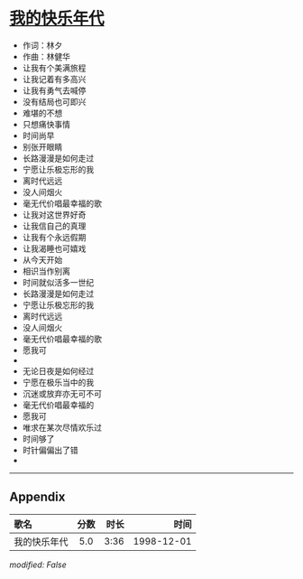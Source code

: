 # [我的快乐年代](https://music.163.com/song?id=67753)

* 作词：林夕
* 作曲：林健华
* 让我有个美满旅程
* 让我记着有多高兴
* 让我有勇气去喊停
* 没有结局也可即兴
* 难堪的不想
* 只想痛快事情
* 时间尚早
* 别张开眼睛
* 长路漫漫是如何走过
* 宁愿让乐极忘形的我
* 离时代远远
* 没人间烟火
* 毫无代价唱最幸福的歌
* 让我对这世界好奇
* 让我信自己的真理
* 让我有个永远假期
* 让我渴睡也可嬉戏
* 从今天开始
* 相识当作别离
* 时间就似活多一世纪
* 长路漫漫是如何走过
* 宁愿让乐极忘形的我
* 离时代远远
* 没人间烟火
* 毫无代价唱最幸福的歌
* 愿我可
* 
* 无论日夜是如何经过
* 宁愿在极乐当中的我
* 沉迷或放弃亦无可不可
* 毫无代价唱最幸福的
* 愿我可
* 唯求在某次尽情欢乐过
* 时间够了
* 时针偏偏出了错
* 


---

## Appendix

|歌名|分数|时长|时间|
|:---|:---:|---:|---:|
|我的快乐年代|5.0|3:36|1998-12-01

*modified: False*